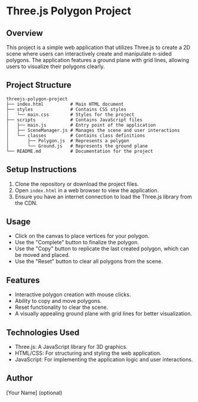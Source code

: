 # Three.js Polygon Project

## Overview
This project is a simple web application that utilizes Three.js to create a 2D scene where users can interactively create and manipulate n-sided polygons. The application features a ground plane with grid lines, allowing users to visualize their polygons clearly.

## Project Structure
```
threejs-polygon-project
├── index.html          # Main HTML document
├── styles              # Contains CSS styles
│   └── main.css        # Styles for the project
├── scripts             # Contains JavaScript files
│   ├── main.js         # Entry point of the application
│   ├── SceneManager.js # Manages the scene and user interactions
│   └── classes         # Contains class definitions
│       ├── Polygon.js  # Represents a polygon
│       └── Ground.js   # Represents the ground plane
└── README.md           # Documentation for the project
```

## Setup Instructions
1. Clone the repository or download the project files.
2. Open `index.html` in a web browser to view the application.
3. Ensure you have an internet connection to load the Three.js library from the CDN.

## Usage
- Click on the canvas to place vertices for your polygon.
- Use the "Complete" button to finalize the polygon.
- Use the "Copy" button to replicate the last created polygon, which can be moved and placed.
- Use the "Reset" button to clear all polygons from the scene.

## Features
- Interactive polygon creation with mouse clicks.
- Ability to copy and move polygons.
- Reset functionality to clear the scene.
- A visually appealing ground plane with grid lines for better visualization.

## Technologies Used
- Three.js: A JavaScript library for 3D graphics.
- HTML/CSS: For structuring and styling the web application.
- JavaScript: For implementing the application logic and user interactions.

## Author
[Your Name] (optional)